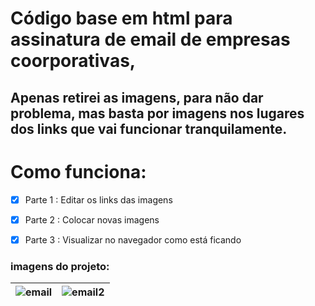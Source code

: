 # Código base em html para assinatura de email de empresas coorporativas,

## Apenas retirei as imagens, para não dar problema, mas basta por imagens nos lugares dos links que vai funcionar tranquilamente.

# Como funciona:
- [X] Parte 1 : Editar os links das imagens 
- [X] Parte 2 : Colocar novas imagens
- [X] Parte  3 : Visualizar no navegador como está ficando



### imagens do projeto:
| ![email](https://user-images.githubusercontent.com/5197047/88490079-5c97e780-cf6f-11ea-839e-6f57d0304384.png)| ![email2](https://user-images.githubusercontent.com/5197047/88490094-6e798a80-cf6f-11ea-8a6f-78f30bf60f01.png) |
|:-----:|-------|
